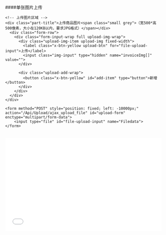 ####单张图片上传

```
<!-- 上传图片区域 -->
<div class="part-title">上传商品图片<span class="small grey">（宽500*高500像素，大小在120KB以内，要求JPG格式）</span></div>
  <div class="form-row">  
    <div class="form-input-wrap full upload-img-wrap"> 
      <div class="upload-img-item upload-img fixed-width"> 
        <label class="x-btn-yellow upload-btn" for="file-upload-input">上传</label>
        <input class="img-input" type="hidden" name="invoiceImg[]" value="">
      </div>

      <div class="upload-add-wrap">
        <button class="x-btn-yellow" id="add-item" type="button">新增</button> 
      </div> 
    </div>
  </div>
</div>
     
<form method="POST" style="position: fixed; left: -10000px;" action="/Api/Upload/ajax_upload_file" id="upload-form"  enctype="multipart/form-data">
    <input type="file" id="file-upload-input" name="Filedata">
</form>
```
<br/>

<iframe width="100%" height="300" src="//jsrun.net/rFqKp/embedded/all/light/" allowfullscreen="allowfullscreen" frameborder="0"></iframe>

